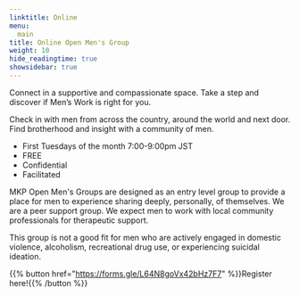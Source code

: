 ```yaml
---
linktitle: Online
menu:
  main
title: Online Open Men's Group
weight: 10
hide_readingtime: true
showsidebar: true
---
```


Connect in a supportive and compassionate space. Take a step and discover if Men’s Work is right for you.

Check in with men from across the country, around the world and next door. Find brotherhood and insight with a community of men.

* First Tuesdays of the month 7:00-9:00pm JST
* FREE
* Confidential
* Facilitated

MKP Open Men's Groups are designed as an entry level group to provide a place for men to experience sharing deeply, personally, of themselves. We are a peer support group. We expect men to work with local community professionals for therapeutic support.

This group is not a good fit for men who are actively engaged in domestic violence, alcoholism, recreational drug use, or experiencing suicidal ideation.

{{% button href="https://forms.gle/L64N8goVx42bHz7F7" %}}Register here!{{% /button %}}
